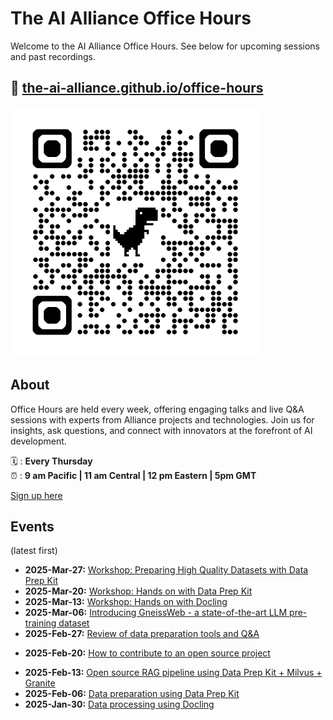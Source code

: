 # The AI Alliance Office Hours

Welcome to the AI Alliance Office Hours. See below for upcoming sessions and past recordings. 

## 🔗 [the-ai-alliance.github.io/office-hours](https://the-ai-alliance.github.io/office-hours/)

<img src="assets/qrcode_the-ai-alliance.github.io.png" width="400px">

## About

Office Hours are held every week, offering engaging talks and live Q&A sessions with experts from Alliance projects and technologies. Join us for insights, ask questions, and connect with innovators at the forefront of AI development.

🗓️ : **Every Thursday**  
⏰ : **9 am Pacific | 11 am Central | 12 pm Eastern | 5pm GMT**

[Sign up here](https://www.meetup.com/ibm-developer-sf-bay-area-meetup) 

## Events

(latest first)

- **2025-Mar-27:** [Workshop: Preparing High Quality Datasets with Data Prep Kit](events/2025-03-27__high-quality-dataset-with-dpk.md)
- **2025-Mar-20:** [Workshop: Hands on with Data Prep Kit](events/2025-03-20__data-prep-kit-hands-on.md)
- **2025-Mar-13:** [Workshop: Hands on with Docling](events/2025-03-13__docling-hands-on.md)
- **2025-Mar-06:** [Introducing GneissWeb -  a state-of-the-art LLM pre-training dataset](events/2025-03-06__gneissweb.md)
- **2025-Feb-27:** [Review of data preparation tools and Q&A](events/2025-02-27__data-prep-review.md)
+ **2025-Feb-20:** [How to contribute to an open source project](events/2025-02-20__contributing-open-source.md)
- **2025-Feb-13:** [Open source RAG pipeline using Data Prep Kit + Milvus + Granite](events/2025-02-13__RAG-dataprepkit-milvus-granite.md)
- **2025-Feb-06:** [Data preparation using Data Prep Kit](events/2025-02-06__data-prep-kit.md)
- **2025-Jan-30:** [Data processing using Docling](events/2025-01-30__docling.md)
